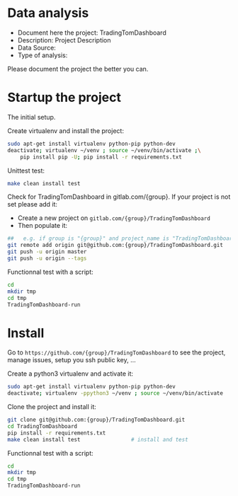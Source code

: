 # Data analysis
- Document here the project: TradingTomDashboard
- Description: Project Description
- Data Source:
- Type of analysis:

Please document the project the better you can.

# Startup the project

The initial setup.

Create virtualenv and install the project:
```bash
sudo apt-get install virtualenv python-pip python-dev
deactivate; virtualenv ~/venv ; source ~/venv/bin/activate ;\
    pip install pip -U; pip install -r requirements.txt
```

Unittest test:
```bash
make clean install test
```

Check for TradingTomDashboard in gitlab.com/{group}.
If your project is not set please add it:

- Create a new project on `gitlab.com/{group}/TradingTomDashboard`
- Then populate it:

```bash
##   e.g. if group is "{group}" and project_name is "TradingTomDashboard"
git remote add origin git@github.com:{group}/TradingTomDashboard.git
git push -u origin master
git push -u origin --tags
```

Functionnal test with a script:

```bash
cd
mkdir tmp
cd tmp
TradingTomDashboard-run
```

# Install

Go to `https://github.com/{group}/TradingTomDashboard` to see the project, manage issues,
setup you ssh public key, ...

Create a python3 virtualenv and activate it:

```bash
sudo apt-get install virtualenv python-pip python-dev
deactivate; virtualenv -ppython3 ~/venv ; source ~/venv/bin/activate
```

Clone the project and install it:

```bash
git clone git@github.com:{group}/TradingTomDashboard.git
cd TradingTomDashboard
pip install -r requirements.txt
make clean install test                # install and test
```
Functionnal test with a script:

```bash
cd
mkdir tmp
cd tmp
TradingTomDashboard-run
```
